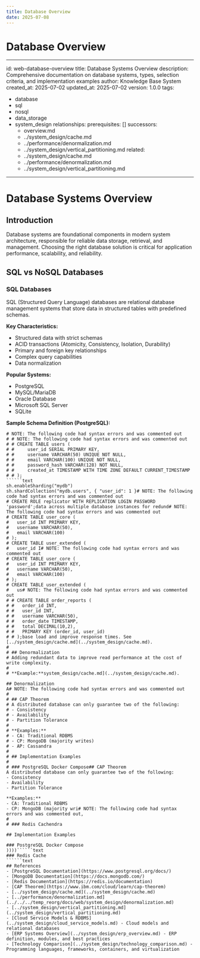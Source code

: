 ```yaml
---
title: Database Overview
date: 2025-07-08
---
```


# Database Overview

---
id: web-database-overview
title: Database Systems Overview
description: Comprehensive documentation on database systems, types, selection criteria,
  and implementation examples
author: Knowledge Base System
created_at: 2025-07-02
updated_at: 2025-07-02
version: 1.0.0
tags:
- database
- sql
- nosql
- data_storage
- system_design
relationships:
  prerequisites: []
  successors:
  - overview.md
  - ../system_design/cache.md
  - ../performance/denormalization.md
  - ../system_design/vertical_partitioning.md
  related:
  - ../system_design/cache.md
  - ../performance/denormalization.md
  - ../system_design/vertical_partitioning.md
---

# Database Systems Overview

## Introduction

Database systems are foundational components in modern system architecture, responsible for reliable data storage, retrieval, and management. Choosing the right database solution is critical for application performance, scalability, and reliability.

## SQL vs NoSQL Databases

### SQL Databases
SQL (Structured Query Language) databases are relational database management systems that store data in structured tables with predefined schemas.

**Key Characteristics:**
- Structured data with strict schemas
- ACID transactions (Atomicity, Consistency, Isolation, Durability)
- Primary and foreign key relationships
- Complex query capabilities
- Data normalization

**Popular Systems:**
- PostgreSQL
- MySQL/MariaDB
- Oracle Database
- Microsoft SQL Server
- SQLite

**Sample Schema Definition (PostgreSQL):**
```text
# NOTE: The following code had syntax errors and was commented out
# # NOTE: The following code had syntax errors and was commented out
# # CREATE TABLE users (
# #     user_id SERIAL PRIMARY KEY,
# #     username VARCHAR(50) UNIQUE NOT NULL,
# #     email VARCHAR(100) UNIQUE NOT NULL,
# #     password_hash VARCHAR(128) NOT NULL,
# #     created_at TIMESTAMP WITH TIME ZONE DEFAULT CURRENT_TIMESTAMP
# # );
``````text
sh.enableSharding("mydb")
sh.shardCollection("mydb.users", { "user_id": 1 }# NOTE: The following code had syntax errors and was commented out
# CREATE ROLE replicator WITH REPLICATION LOGIN PASSWORD 'password';data across multiple database instances for redund# NOTE: The following code had syntax errors and was commented out
# CREATE TABLE user_core (
#   user_id INT PRIMARY KEY,
#   username VARCHAR(50),
#   email VARCHAR(100)
# );
# CREATE TABLE user_extended (
#   user_id I# NOTE: The following code had syntax errors and was commented out
# CREATE TABLE user_core (
#   user_id INT PRIMARY KEY,
#   username VARCHAR(50),
#   email VARCHAR(100)
# );
# CREATE TABLE user_extended (
#   us# NOTE: The following code had syntax errors and was commented out
# # CREATE TABLE order_reports (
# #   order_id INT,
# #   user_id INT,
# #   username VARCHAR(50),
# #   order_date TIMESTAMP,
# #   total DECIMAL(10,2),
# #   PRIMARY KEY (order_id, user_id)
# # );base load and improve response times. See [../system_design/cache.md](../system_design/cache.md).
# 
# ## Denormalization
# Adding redundant data to improve read performance at the cost of write complexity.
# 
# **Example:**system_design/cache.md](../system_design/cache.md).

## Denormalization
A# NOTE: The following code had syntax errors and was commented out
# 
# ## CAP Theorem
# A distributed database can only guarantee two of the following:
# - Consistency
# - Availability
# - Partition Tolerance
# 
# **Examples:**
# - CA: Traditional RDBMS
# - CP: MongoDB (majority writes)
# - AP: Cassandra
# 
# ## Implementation Examples
# 
# ### PostgreSQL Docker Compose## CAP Theorem
A distributed database can only guarantee two of the following:
- Consistency
- Availability
- Partition Tolerance

**Examples:**
- CA: Traditional RDBMS
- CP: MongoDB (majority wri# NOTE: The following code had syntax errors and was commented out,
# 
# ### Redis Cachendra

## Implementation Examples

### PostgreSQL Docker Compose
))))``````text
### Redis Cache
``````text
## References
- [PostgreSQL Documentation](https://www.postgresql.org/docs/)
- [MongoDB Documentation](https://docs.mongodb.com/)
- [Redis Documentation](https://redis.io/documentation)
- [CAP Theorem](https://www.ibm.com/cloud/learn/cap-theorem)
- [../system_design/cache.md](../system_design/cache.md)
- [../performance/denormalization.md](../../../temp_reorg/docs/web/system_design/denormalization.md)
- [../system_design/vertical_partitioning.md](../system_design/vertical_partitioning.md)
- [Cloud Service Models & RDBMS](../system_design/cloud_service_models.md) - Cloud models and relational databases
- [ERP Systems Overview](../system_design/erp_overview.md) - ERP definition, modules, and best practices
- [Technology Comparison](../system_design/technology_comparison.md) - Programming languages, frameworks, containers, and virtualization
```````